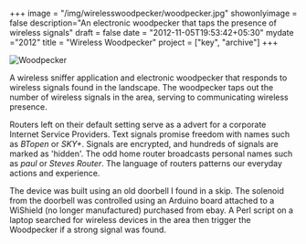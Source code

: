 +++
image = "/img/wirelesswoodpecker/woodpecker.jpg"
showonlyimage = false
description="An electronic woodpecker that taps the presence of wireless signals"
draft = false
date = "2012-11-05T19:53:42+05:30"
mydate ="2012"
title = "Wireless Woodpecker"
project = ["key", "archive"]
+++  

![Woodpecker](/img/wirelesswoodpecker/woodpecker.jpg)

A wireless sniffer application and electronic woodpecker that responds to wireless signals found in the landscape. The woodpecker taps out the number of wireless signals in the area, serving to communicating wireless presence.

Routers left on their default setting serve as a advert for a corporate Internet Service Providers. Text signals promise freedom with names such as *BTopen* or *SKY+*. Signals are encrypted, and hundreds of signals are marked as 'hidden'. The odd home router broadcasts personal names such as *paul* or *Steves Router*. The language of routers patterns our everyday actions and experience.

The device was built using an old doorbell I found in a skip. The solenoid from the doorbell was controlled using an Arduino board attached to a WiShield  (no longer manufactured) purchased from ebay. A Perl script on a laptop searched for wireless devices in the area then trigger the Woodpecker if a strong signal was found.
